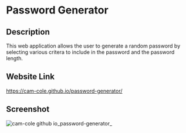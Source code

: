 # Password Generator

## Description
This web application allows the user to generate a random password by selecting various critera to include in the password and the password length.

## Website Link
https://cam-cole.github.io/password-generator/

## Screenshot
![cam-cole github io_password-generator_](https://user-images.githubusercontent.com/83198431/160321528-da41d2b1-07df-45c5-8f46-db20d7203028.png)


